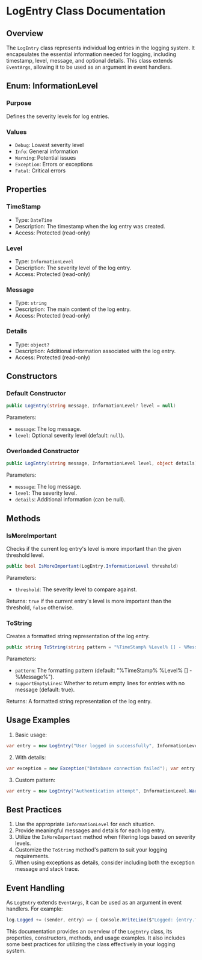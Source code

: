 # LogEntry Class Documentation

## Overview

The `LogEntry` class represents individual log entries in the logging system. It encapsulates the essential information needed for logging, including timestamp, level, message, and optional details. This class extends `EventArgs`, allowing it to be used as an argument in event handlers.

## Enum: InformationLevel

### Purpose

Defines the severity levels for log entries.

### Values

- `Debug`: Lowest severity level
- `Info`: General information
- `Warning`: Potential issues
- `Exception`: Errors or exceptions
- `Fatal`: Critical errors

## Properties

### TimeStamp

- Type: `DateTime`
- Description: The timestamp when the log entry was created.
- Access: Protected (read-only)

### Level

- Type: `InformationLevel`
- Description: The severity level of the log entry.
- Access: Protected (read-only)

### Message

- Type: `string`
- Description: The main content of the log entry.
- Access: Protected (read-only)

### Details

- Type: `object?`
- Description: Additional information associated with the log entry.
- Access: Protected (read-only)

## Constructors

### Default Constructor

```csharp 
public LogEntry(string message, InformationLevel? level = null)
```

Parameters:
- `message`: The log message.
- `level`: Optional severity level (default: `null`).

### Overloaded Constructor

```csharp 
public LogEntry(string message, InformationLevel level, object details)
```

Parameters:
- `message`: The log message.
- `level`: The severity level.
- `details`: Additional information (can be null).

## Methods

### IsMoreImportant

Checks if the current log entry's level is more important than the given threshold level.

```csharp 
public bool IsMoreImportant(LogEntry.InformationLevel threshold)
```

Parameters:
- `threshold`: The severity level to compare against.

Returns: `true` if the current entry's level is more important than the threshold, `false` otherwise.

### ToString

Creates a formatted string representation of the log entry.

```csharp 
public string ToString(string pattern = "%TimeStamp% %Level% [] - %Message%", bool supportEmptyLines = true)
```

Parameters:
- `pattern`: The formatting pattern (default: "%TimeStamp% %Level% [] - %Message%").
- `supportEmptyLines`: Whether to return empty lines for entries with no message (default: true).

Returns: A formatted string representation of the log entry.

## Usage Examples

1. Basic usage:

```csharp 
var entry = new LogEntry("User logged in successfully", InformationLevel.Info); Console.WriteLine(entry.ToString());
```

2. With details:

```csharp 
var exception = new Exception("Database connection failed"); var entry = new LogEntry("Failed to connect to database", InformationLevel.Exception, exception); Console.WriteLine(entry.ToString());
```

3. Custom pattern:

```csharp 
var entry = new LogEntry("Authentication attempt", InformationLevel.Warning, "Invalid credentials"); Console.WriteLine(entry.ToString("%Date% [%Time%] - %Level%: %Message% - Details: %Details%"));
```

## Best Practices

1. Use the appropriate `InformationLevel` for each situation.
2. Provide meaningful messages and details for each log entry.
3. Utilize the `IsMoreImportant` method when filtering logs based on severity levels.
4. Customize the `ToString` method's pattern to suit your logging requirements.
5. When using exceptions as details, consider including both the exception message and stack trace.

## Event Handling

As `LogEntry` extends `EventArgs`, it can be used as an argument in event handlers. For example:

```csharp 
log.Logged += (sender, entry) => { Console.WriteLine($"Logged: {entry.TimeStamp} - {entry.Level}: {entry.Message}"); };
```

This documentation provides an overview of the `LogEntry` class, its properties, constructors, methods, and usage examples. It also includes some best practices for utilizing the class effectively in your logging system.